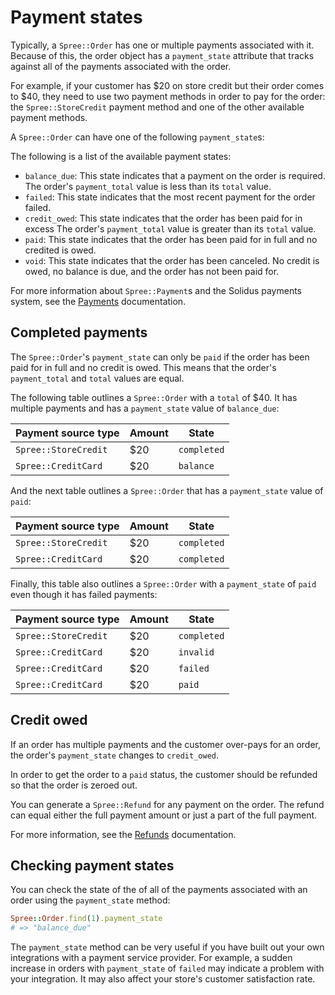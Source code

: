 # Payment states

<!-- TODO:
  This article is a stub. It may need to be merged with another orders article
  in the future.
-->

Typically, a `Spree::Order` has one or multiple payments associated with it.
Because of this, the order object has a `payment_state` attribute that tracks
against all of the payments associated with the order.

For example, if your customer has $20 on store credit but their order comes to
$40, they need to use two payment methods in order to pay for the order: the
`Spree::StoreCredit` payment method and one of the other available payment
methods.

A `Spree::Order` can have one of the following `payment_state`s:

The following is a list of the available payment states:

- `balance_due`: This state indicates that a payment on the order is required.
  The order's `payment_total` value is less than its `total` value.
- `failed`: This state indicates that the most recent payment for the order
  failed.
- `credit_owed`: This state indicates that the order has been paid for in excess
  The order's `payment_total` value is greater than its `total` value.
- `paid`: This state indicates that the order has been paid for in full and no
  credited is owed.
- `void`: This state indicates that the order has been canceled. No credit is
  owed, no balance is due, and the order has not been paid for.

For more information about `Spree::Payment`s and the Solidus payments system,
see the [Payments][payments] documentation.

[payments]: ../payments/overview.html
[payment-sources]: ../payments/payment-sources.html

## Completed payments

The `Spree::Order`'s `payment_state` can only be `paid` if the order has been
paid for in full and no credit is owed. This means that the order's
`payment_total` and `total` values are equal.

The following table outlines a `Spree::Order` with a `total` of $40.  It has
multiple payments and has a `payment_state` value of `balance_due`:

| Payment source type  | Amount | State         |
|----------------------|--------|---------------|
| `Spree::StoreCredit` | $20    | `completed`   |
| `Spree::CreditCard`  | $20    | `balance`     |

And the next table outlines a `Spree::Order` that has a `payment_state` value of
`paid`:

| Payment source type  | Amount | State         |
|----------------------|--------|---------------|
| `Spree::StoreCredit` | $20    | `completed`   |
| `Spree::CreditCard`  | $20    | `completed`   |

Finally, this table also outlines a `Spree::Order` with a `payment_state` of
`paid` even though it has failed payments:

| Payment source type  | Amount | State         |
|----------------------|--------|---------------|
| `Spree::StoreCredit` | $20    | `completed`   |
| `Spree::CreditCard`  | $20    | `invalid`     |
| `Spree::CreditCard`  | $20    | `failed`      |
| `Spree::CreditCard`  | $20    | `paid`        |

## Credit owed

If an order has multiple payments and the customer over-pays for an order, the
order's `payment_state` changes to `credit_owed`.

In order to get the order to a `paid` status, the customer should be refunded so
that the order is zeroed out.

You can generate a `Spree::Refund` for any payment on the order. The refund can
equal either the full payment amount or just a part of the full payment.

For more information, see the [Refunds][refunds] documentation.

[refunds]: ../payments/refunds.html

## Checking payment states

You can check the state of the of all of the payments associated with an order
using the `payment_state` method:

```ruby
Spree::Order.find(1).payment_state
# => "balance_due"
```

The `payment_state` method can be very useful if you have built out your own
integrations with a payment service provider. For example, a sudden increase in
orders with `payment_state` of `failed` may indicate a problem with your
integration. It may also affect your store's customer satisfaction rate.

<!-- TODO:
  Link to documentation about logging once it has been merged. payment_state
  would be a useful thing to log.
-->

<!-- TODO:
  Link to payment service providers article in this article once it is merged.
-->

[payment-service-providers]: ../payments/payment-service-providers.html

